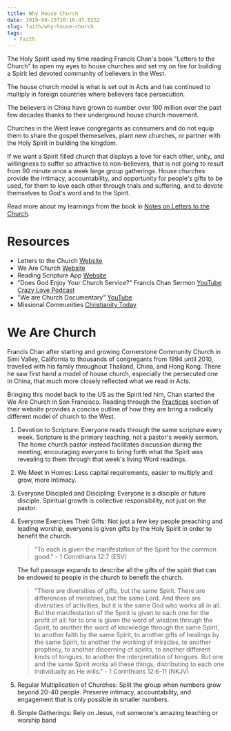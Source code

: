 ```yaml
---
title: Why House Church
date: 2019-09-15T20:16:47.025Z
slug: faith/why-house-church
tags:
  - Faith
---
```


The Holy Spirit used my time reading Francis Chan's book "Letters to the Church" to open my eyes to house churches and set my on fire for building a Spirit led devoted community of believers in the West.

The house church model is what is set out in Acts and has continued to multiply in foreign countries where believers face persecution.

The believers in China have grown to number over 100 million over the past few decades thanks to their underground house church movement.

Churches in the West leave congregants as consumers and do not equip them to share the gospel themeselves, plant new churches, or partner with the Holy Spirit in building the kingdom.

If we want a Spirit filled church that displays a love for each other, unity, and willingness to suffer so attractive to non-believers, that is not going to result from 90 minute once a week large group gatherings. House churches provide the intimacy, accountability, and opportunity for people's gifts to be used, for them to love each other through trials and suffering, and to devote themselves to God's word and to the Spirit.

Read more about my learnings from the book in [Notes on Letters to the Church](/books/letters-to-the-church).

# Resources

- Letters to the Church [Website](https://letterstothechurchbook.com/)
- We Are Church [Website](https://www.wearechurch.com/)
- Reading Scripture App [Website](https://www.readscripture.org/)
- "Does God Enjoy Your Church Service?" Francis Chan Sermon [YouTube](https://www.youtube.com/watch?v=5widcv2Nx-c) [Crazy Love Podcast](https://overcast.fm/+Ex5ne_An0)
- "We are Church Documentary" [YouTube](https://www.youtube.com/watch?v=2qheANo68eo)
- Missional Communities [Christianity Today](https://www.christianitytoday.com/pastors/2019/november-web-exclusives/church-model-post-christian-missional-communities.html)

# We Are Church

Francis Chan after starting and growing Cornerstone Community Church in Simi Valley, California to thousands of congregants from 1994 until 2010, travelled with his family throughout Thailand, China, and Hong Kong. There he saw first hand a model of house church, especially the persecuted one in China, that much more closely reflected what we read in Acts.

Bringing this model back to the US as the Spirit led him, Chan started the We Are Church in San Francisco. Reading through the [Practices](https://www.wearechurch.com/structure-1) section of their website provides a concise outline of how they are bring a radically different model of church to the West.

1. Devotion to Scripture: Everyone reads through the same scripture every week. Scripture is the primary teaching, not a pastor's weekly sermon. The home church pastor instead facilitates discussion during the meeting, encouraging everyone to bring forth what the Spirit was revealing to them through that week's living Word readings.
1. We Meet in Homes: Less capital requirements, easier to multiply and grow, more intimacy.
1. Everyone Discipled and Discipling: Everyone is a disciple or future disciple. Spiritual growth is collective responsibility, not just on the pastor.
1. Everyone Exercises Their Gifts: Not just a few key people preaching and leading worship, everyone is given gifts by the Holy Spirit in order to benefit the church.

   > "To each is given the manifestation of the Spirit for the common good." - 1 Corinthians 12:7 (ESV)

   The full passage expands to describe all the gifts of the spirit that can be endowed to people in the church to benefit the church.

   > "There are diversities of gifts, but the same Spirit. There are differences of ministries, but the same Lord. And there are diversities of activities, but it is the same God who works all in all. But the manifestation of the Spirit is given to each one for the profit of all: for to one is given the word of wisdom through the Spirit, to another the word of knowledge through the same Spirit, to another faith by the same Spirit, to another gifts of healings by the same Spirit, to another the working of miracles, to another prophecy, to another discerning of spirits, to another different kinds of tongues, to another the interpretation of tongues. But one and the same Spirit works all these things, distributing to each one individually as He wills." - 1 Corinthians 12:6-11 (NKJV)

1. Regular Multiplication of Churches: Split the group when numbers grow beyond 20-40 people. Preserve intimacy, accountability, and engagement that is only possible in smaller numbers.
1. Simple Gatherings: Rely on Jesus, not someone's amazing teaching or worship band
